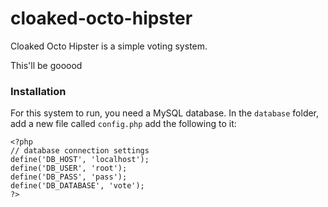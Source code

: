 cloaked-octo-hipster
====================

Cloaked Octo Hipster is a simple voting system.

This'll be gooood


### Installation
For this system to run, you need a MySQL database. In the <code>database</code> folder, add a new file called <code>config.php</code> add the following to it:

```
<?php
// database connection settings
define('DB_HOST', 'localhost');
define('DB_USER', 'root');
define('DB_PASS', 'pass');
define('DB_DATABASE', 'vote');
?>
```
